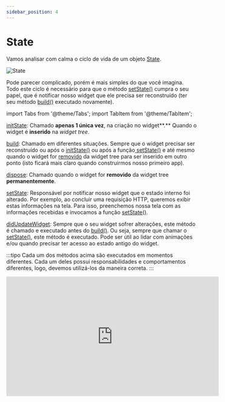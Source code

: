 ```yaml
---
sidebar_position: 4
---
```


# State

Vamos analisar com calma o ciclo de vida de um objeto [State](https://api.flutter.dev/flutter/widgets/State-class.html).

![State](/img/state.png)

Pode parecer complicado, porém é mais simples do que você imagina. Todo este ciclo é necessário para que o método [setState()](https://api.flutter.dev/flutter/widgets/State/setState.html) cumpra o seu papel, que é notificar nosso widget que ele precisa ser reconstruído (ter seu método [build()](https://api.flutter.dev/flutter/widgets/State/build.html) executado novamente).

import Tabs from '@theme/Tabs';
import TabItem from '@theme/TabItem';

<Tabs>
<TabItem value="initState" label="initState" default>

[initState](https://api.flutter.dev/flutter/widgets/State/initState.html): Chamado **apenas 1 única vez**, na criação no widget**.** Quando o widget é **inserido** na _widget tree_.

</TabItem>
<TabItem value="build" label="build">

[build](https://api.flutter.dev/flutter/widgets/State/build.html): Chamado em diferentes situações. Sempre que o widget precisar ser reconstruído ou após o [initState()](https://api.flutter.dev/flutter/widgets/State/initState.html) ou após a função[ setState()](https://api.flutter.dev/flutter/widgets/State/setState.html) e até mesmo quando o widget for [removido](https://api.flutter.dev/flutter/widgets/State/deactivate.html) da widget tree para ser inserido em outro ponto (isto ficará mais claro quando construirmos nosso primeiro app).

</TabItem>
<TabItem value="dispose" label="dispose">

[dispose](https://api.flutter.dev/flutter/widgets/State/dispose.html): Chamado quando o widget for **removido** da widget tree **permanentemente**.

</TabItem>
<TabItem value="setState" label="setState">

[setState](https://api.flutter.dev/flutter/widgets/State/setState.html): Responsável por notificar nosso widget que o estado interno foi alterado. Por exemplo, ao concluir uma requisição HTTP, queremos exibir estas informações na tela. Para isso, preenchemos nossa tela com as informações recebidas e invocamos a função [setState()](https://api.flutter.dev/flutter/widgets/State/setState.html).

</TabItem>
<TabItem value="didUpdateWidget" label="didUpdateWidget">

[didUpdateWidget](https://api.flutter.dev/flutter/widgets/State/didUpdateWidget.html): Sempre que o seu widget sofrer alterações, este método é chamado e executado antes do [build()](https://api.flutter.dev/flutter/widgets/State/build.html). Ou seja, sempre que chamar o [setState()](https://api.flutter.dev/flutter/widgets/State/setState.html), este método é executado. Pode ser útil ao lidar com animações e/ou quando precisar ter acesso ao estado antigo do widget.

</TabItem>
</Tabs>

:::tipo 
Cada um dos métodos acima são executados em momentos diferentes. Cada um deles possui responsabilidades e comportamentos diferentes, logo, devemos utilizá-los da maneira correta.
:::

<div class="video-container">
<iframe width="560" height="315" src="https://www.youtube.com/embed/lEwYr93rjIo" title="YouTube video player" frameborder="0" allow="accelerometer; autoplay; clipboard-write; encrypted-media; gyroscope; picture-in-picture" allowfullscreen></iframe>
</div>